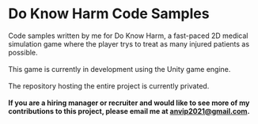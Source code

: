# Do Know Harm Code Samples
Code samples written by me for Do Know Harm, a fast-paced 2D medical simulation game where the player trys to treat as many injured patients as possible.\
 \
This game is currently in development using the Unity game engine.\
 \
The repository hosting the entire project is currently privated.\
 \
**If you are a hiring manager or recruiter and would like to see more of my contributions to this project, please email me at anvip2021@gmail.com.**
